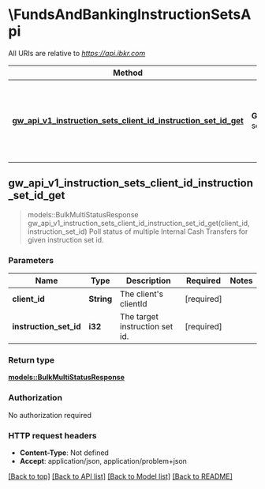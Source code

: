 # \FundsAndBankingInstructionSetsApi

All URIs are relative to *https://api.ibkr.com*

Method | HTTP request | Description
------------- | ------------- | -------------
[**gw_api_v1_instruction_sets_client_id_instruction_set_id_get**](FundsAndBankingInstructionSetsApi.md#gw_api_v1_instruction_sets_client_id_instruction_set_id_get) | **GET** /gw/api/v1/instruction-sets/{clientId}/{instructionSetId} | Poll status of multiple Internal Cash Transfers for given instruction set id.



## gw_api_v1_instruction_sets_client_id_instruction_set_id_get

> models::BulkMultiStatusResponse gw_api_v1_instruction_sets_client_id_instruction_set_id_get(client_id, instruction_set_id)
Poll status of multiple Internal Cash Transfers for given instruction set id.

### Parameters


Name | Type | Description  | Required | Notes
------------- | ------------- | ------------- | ------------- | -------------
**client_id** | **String** | The client's clientId | [required] |
**instruction_set_id** | **i32** | The target instruction set id. | [required] |

### Return type

[**models::BulkMultiStatusResponse**](BulkMultiStatusResponse.md)

### Authorization

No authorization required

### HTTP request headers

- **Content-Type**: Not defined
- **Accept**: application/json, application/problem+json

[[Back to top]](#) [[Back to API list]](../README.md#documentation-for-api-endpoints) [[Back to Model list]](../README.md#documentation-for-models) [[Back to README]](../README.md)

